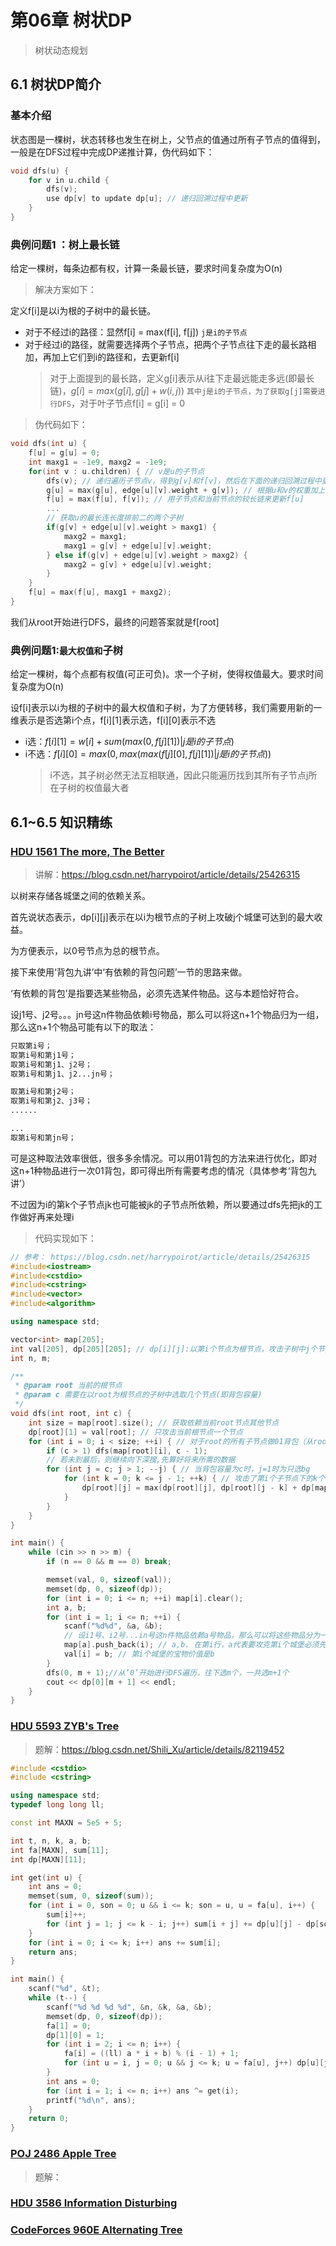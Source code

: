 # 第06章 树状DP
> 树状动态规划
## 6.1 树状DP简介
### 基本介绍
状态图是一棵树，状态转移也发生在树上，父节点的值通过所有子节点的值得到，一般是在DFS过程中完成DP递推计算，伪代码如下：
```cpp
void dfs(u) {
    for v in u.child {
        dfs(v);
        use dp[v] to update dp[u]; // 递归回溯过程中更新
    }  
}
```
### 典例问题1 ：树上最长链
给定一棵树，每条边都有权，计算一条最长链，要求时间复杂度为O(n)

> 解决方案如下：

定义f[i]是以i为根的子树中的最长链。
+ 对于不经过i的路径：显然f[i] = max(f[i], f[j]) `j是i的子节点`
+ 对于经过i的路径，就需要选择两个子节点，把两个子节点往下走的最长路相加，再加上它们到i的路径和，去更新f[i]
  > 对于上面提到的最长路，定义g[i]表示从i往下走最远能走多远(即最长链)，$g[i] = max(g[i], g[j] + w(i, j))$ `其中j是i的子节点，为了获取g[j]需要进行DFS`，对于叶子节点f[i] = g[i] = 0

> 伪代码如下：

```cpp
void dfs(int u) {
    f[u] = g[u] = 0;
    int maxg1 = -1e9, maxg2 = -1e9;
    for(int v : u.children) { // v是u的子节点
        dfs(v); // 递归遍历子节点v，得到g[v]和f[v]，然后在下面的递归回溯过程中更新g[u]和f[u]
        g[u] = max(g[u], edge[u][v].weight + g[v]); // 根据u和v的权重加上dfs得到的g[v]来更新g[u]
        f[u] = max(f[u], f[v]); // 用子节点和当前节点的较长链来更新f[u]
        ...
        // 获取u的最长连长度排前二的两个子树
        if(g[v] + edge[u][v].weight > maxg1) {
            maxg2 = maxg1;
            maxg1 = g[v] + edge[u][v].weight;
        } else if(g[v] + edge[u][v].weight > maxg2) {
            maxg2 = g[v] + edge[u][v].weight;
        }
    }
    f[u] = max(f[u], maxg1 + maxg2);
}
```
我们从root开始进行DFS，最终的问题答案就是f[root]

### 典例问题1:`最大权值和`子树
给定一棵树，每个点都有权值(可正可负)。求一个子树，使得权值最大。要求时间复杂度为O(n)

设f[i]表示以i为根的子树中的最大权值和子树，为了方便转移，我们需要用新的一维表示是否选第i个点，f[i][1]表示选，f[i][0]表示不选
+ i选：$f[i][1] = w[i] + sum(max(0, f[j][1]) | j是i的子节点)$
+ i不选：$f[i][0] = max(0, max(max(f[j][0], f[j][1]) | j是i的子节点))$
  > i不选，其子树必然无法互相联通，因此只能遍历找到其所有子节点j所在子树的权值最大者

## 6.1~6.5 知识精练
### [HDU 1561 The more, The Better](http://acm.hdu.edu.cn/showproblem.php?pid=1561)
> 讲解：https://blog.csdn.net/harrypoirot/article/details/25426315

以树来存储各城堡之间的依赖关系。

首先说状态表示，dp[i][j]表示在以i为根节点的子树上攻破j个城堡可达到的最大收益。

为方便表示，以0号节点为总的根节点。

接下来使用‘背包九讲’中‘有依赖的背包问题’一节的思路来做。

‘有依赖的背包’是指要选某些物品，必须先选某件物品。这与本题恰好符合。

设j1号、j2号。。。jn号这n件物品依赖i号物品，那么可以将这n+1个物品归为一组，那么这n+1个物品可能有以下的取法：

```txt
只取第i号；
取第i号和第j1号；
取第i号和第j1、j2号；
取第i号和第j1、j2...jn号；

取第i号和第j2号；
取第i号和第j2、j3号；
......

...
取第i号和第jn号；
```

可是这种取法效率很低，很多多余情况。可以用01背包的方法来进行优化，即对这n+1种物品进行一次01背包，即可得出所有需要考虑的情况（具体参考‘背包九讲’）

不过因为i的第k个子节点jk也可能被jk的子节点所依赖，所以要通过dfs先把jk的工作做好再来处理i

> 代码实现如下：

```cpp
// 参考： https://blog.csdn.net/harrypoirot/article/details/25426315
#include<iostream>
#include<cstdio>
#include<cstring>
#include<vector>
#include<algorithm>

using namespace std;

vector<int> map[205];
int val[205], dp[205][205]; // dp[i][j]:以第i个节点为根节点，攻击子树中j个节点的最大获益
int n, m;

/**
 * @param root 当前的根节点 
 * @param c 需要在以root为根节点的子树中选取几个节点(即背包容量)
 */
void dfs(int root, int c) {
    int size = map[root].size(); // 获取依赖当前root节点其他节点
    dp[root][1] = val[root]; // 只攻击当前根节点一个节点
    for (int i = 0; i < size; ++i) { // 对于root的所有子节点做01背包（从root所有的子节点中选j个，背包容量为）
        if (c > 1) dfs(map[root][i], c - 1);
        // 若未到最后，则继续向下深搜,先算好将来所需的数据
        for (int j = c; j > 1; --j) { // 当背包容量为c时，j=1时为只选bg
            for (int k = 0; k <= j - 1; ++k) { // 攻击了第i个子节点下的k个节点,那么还剩下j-k次机会攻击其余的
                dp[root][j] = max(dp[root][j], dp[root][j - k] + dp[map[root][i]][k]);
            }
        }
    }
}

int main() {
    while (cin >> n >> m) {
        if (n == 0 && m == 0) break;

        memset(val, 0, sizeof(val));
        memset(dp, 0, sizeof(dp));
        for (int i = 0; i <= n; ++i) map[i].clear();
        int a, b;
        for (int i = 1; i <= n; ++i) {
            scanf("%d%d", &a, &b);
            // 设i1号、i2号...in号这n件物品依赖a号物品，那么可以将这些物品分为一组
            map[a].push_back(i); // a,b. 在第i行，a代表要攻克第i个城堡必须先攻克第a个城堡
            val[i] = b; // 第i个城堡的宝物价值是b
        }
        dfs(0, m + 1);//从‘0’开始进行DFS遍历，往下选m个，一共选m+1个
        cout << dp[0][m + 1] << endl;
    }
}
```
### [HDU 5593 ZYB's Tree](http://acm.hdu.edu.cn/showproblem.php?pid=5593)
> 题解：https://blog.csdn.net/Shili_Xu/article/details/82119452
```cpp
#include <cstdio>
#include <cstring>

using namespace std;
typedef long long ll;

const int MAXN = 5e5 + 5;

int t, n, k, a, b;
int fa[MAXN], sum[11];
int dp[MAXN][11];

int get(int u) {
    int ans = 0;
    memset(sum, 0, sizeof(sum));
    for (int i = 0, son = 0; u && i <= k; son = u, u = fa[u], i++) {
        sum[i]++;
        for (int j = 1; j <= k - i; j++) sum[i + j] += dp[u][j] - dp[son][j - 1];
    }
    for (int i = 0; i <= k; i++) ans += sum[i];
    return ans;
}

int main() {
    scanf("%d", &t);
    while (t--) {
        scanf("%d %d %d %d", &n, &k, &a, &b);
        memset(dp, 0, sizeof(dp));
        fa[1] = 0;
        dp[1][0] = 1;
        for (int i = 2; i <= n; i++) {
            fa[i] = ((ll) a * i + b) % (i - 1) + 1;
            for (int u = i, j = 0; u && j <= k; u = fa[u], j++) dp[u][j]++;
        }
        int ans = 0;
        for (int i = 1; i <= n; i++) ans ^= get(i);
        printf("%d\n", ans);
    }
    return 0;
}
```
### [POJ 2486 Apple Tree](http://poj.org/problem?id=2486)
> 题解：

### [HDU 3586 Information Disturbing](http://acm.hdu.edu.cn/showproblem.php?pid=3586)
### [CodeForces 960E Alternating Tree](https://www.luogu.com.cn/problem/CF960E)
